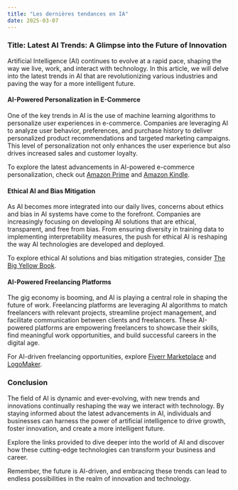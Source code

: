 ```yaml
---
title: "Les dernières tendances en IA"
date: 2025-03-07
---
```


### Title: Latest AI Trends: A Glimpse into the Future of Innovation

Artificial Intelligence (AI) continues to evolve at a rapid pace, shaping the way we live, work, and interact with technology. In this article, we will delve into the latest trends in AI that are revolutionizing various industries and paving the way for a more intelligent future.

#### AI-Powered Personalization in E-Commerce
One of the key trends in AI is the use of machine learning algorithms to personalize user experiences in e-commerce. Companies are leveraging AI to analyze user behavior, preferences, and purchase history to deliver personalized product recommendations and targeted marketing campaigns. This level of personalization not only enhances the user experience but also drives increased sales and customer loyalty.

To explore the latest advancements in AI-powered e-commerce personalization, check out [Amazon Prime](https://www.amazon.fr/amazonprime?_encoding=UTF8&primeCampaignId=prime_assoc_ft&tag=zenzen0d-21France) and [Amazon Kindle](https://www.amazon.fr/kindle-dbs/hz/signup?tag=zenzen0d-21France).

#### Ethical AI and Bias Mitigation
As AI becomes more integrated into our daily lives, concerns about ethics and bias in AI systems have come to the forefront. Companies are increasingly focusing on developing AI solutions that are ethical, transparent, and free from bias. From ensuring diversity in training data to implementing interpretability measures, the push for ethical AI is reshaping the way AI technologies are developed and deployed.

To explore ethical AI solutions and bias mitigation strategies, consider [The Big Yellow Book](https://www.amazon.fr/tbyb/huc?tag=zenzen0d-21France).

#### AI-Powered Freelancing Platforms
The gig economy is booming, and AI is playing a central role in shaping the future of work. Freelancing platforms are leveraging AI algorithms to match freelancers with relevant projects, streamline project management, and facilitate communication between clients and freelancers. These AI-powered platforms are empowering freelancers to showcase their skills, find meaningful work opportunities, and build successful careers in the digital age.

For AI-driven freelancing opportunities, explore [Fiverr Marketplace](https://go.fiverr.com/visit/?bta=1071918&brand=fiverrmarketplace) and [LogoMaker](https://go.fiverr.com/visit/?bta=1071918&brand=logomaker).

### Conclusion
The field of AI is dynamic and ever-evolving, with new trends and innovations continually reshaping the way we interact with technology. By staying informed about the latest advancements in AI, individuals and businesses can harness the power of artificial intelligence to drive growth, foster innovation, and create a more intelligent future.

Explore the links provided to dive deeper into the world of AI and discover how these cutting-edge technologies can transform your business and career.

Remember, the future is AI-driven, and embracing these trends can lead to endless possibilities in the realm of innovation and technology.